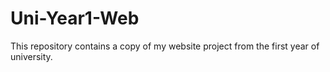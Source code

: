 # Uni-Year1-Web
This repository contains a copy of my website project from the first year of university.
